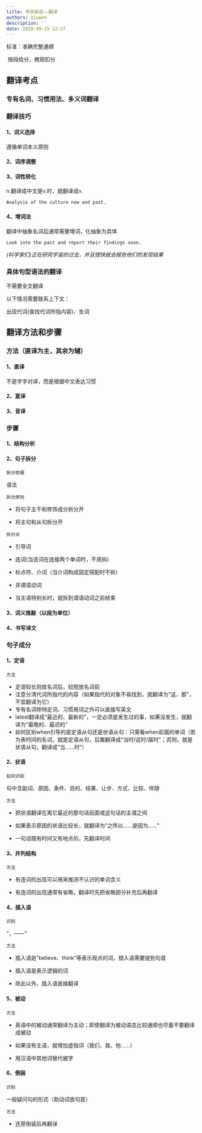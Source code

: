 ```yaml
---
title: 考研英语——翻译
authors: Qiuwen
description: ''
date: 2020-09-25 22:27
---
```



标准：准确完整通顺

​			按段给分，微观扣分

## 翻译考点

### 专有名词、习惯用法、多义词翻译



### 翻译技巧

#### 1、词义选择

遵循单词本义原则

#### 2、词序调整

#### 3、词性转化

n.翻译成中文是v.时，就翻译成v.

`Analysis of the culture now and past.`



#### 4、增词法

翻译中抽象名词后通常需要增词，化抽象为具体

`Look into the past and report their findings soon.`



*(科学家们)正在研究宇宙的过去，并且很快就会报告他们的发现结果*

### 具体句型语法的翻译

不需要全文翻译

以下情况需要联系上下文：

出现代词(查找代词所指内容)、生词



## 翻译方法和步骤

### 方法（直译为主，其余为辅）

#### 1、直译

不是字字对译，而是根据中文表达习惯

#### 2、意译

#### 3、音译



### 步骤

#### 1、结构分析

#### 2、句子拆分

`拆分依据`

语法

`拆分原则`

- 将句子主干和修饰成分拆分开


- 将主句和从句拆分开


`拆分点`

- 引导词


- 连词(当连词在连接两个单词时，不用拆)


- 标点符、介词（当介词构成固定搭配时不拆）


- 非谓语动词


- 当主语特别长时，就拆到谓语动词之前结束


#### 3、词义推敲（以段为单位）

#### 4、书写译文



### 句子成分

#### 1、定语

`方法`

- 定语较长则放名词后，较短放名词前
- 注意分清代词所指代的内容（如果指代的对象不易找到，就翻译为"这、那"，不宜翻译为它）
- 专有名词除特定词、习惯用词之外可以直接写英文
- latest翻译成“最近的、最新的”，一定必须是发生过的事，如果没发生，就翻译为“最晚的、最迟的”
- 如何区别when引导的是定语从句还是状语从句：只需看when前面的单词（若为表时间的名词，就是定语从句，后置翻译成“当时/这时/届时”；否则，就是状语从句，翻译成“当……时”）

#### 2、状语

`如何识别`

句中含副词、原因、条件、目的、结果、让步、方式、比较、伴随

`方法`

- 把状语翻译在离它最近的那句话前面或这句话的主谓之间

- 如果表示原因的状语比较长，就翻译为“之所以……是因为……”


- 一句话既有时间又有地点的，先翻译时间

#### 3、并列结构

`方法`

- 有连词的出现可以用来推测不认识的单词含义

- 有连词的出现通常有省略，翻译时先把省略部分补充后再翻译

#### 4、插入语

`识别`

“，——”

`方法`

- 插入语是“believe、think”等表示观点的词，插入语需要提到句首

- 插入语是表示逻辑的词

- 除此以外，插入语直接翻译

#### 5、被动

`方法`

- 英语中的被动通常翻译为主动；即使翻译为被动语态比较通顺也尽量不要翻译成被动

- 如果没有主语，就增加虚指词（我们、我、他……）

- 用汉语中其他词替代被字

#### 6、倒装

`识别`

一般疑问句的形式（助动词放句首）

`方法`

- 还原倒装后再翻译